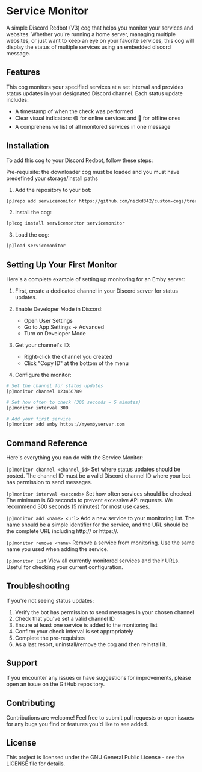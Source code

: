 # Service Monitor

A simple Discord Redbot (V3) cog that helps you monitor your services and websites. Whether you're running a home server, managing multiple websites, or just want to keep an eye on your favorite services, this cog will display the status of multiple services using an embedded discord message.

## Features

This cog monitors your specified services at a set interval and provides status updates in your designated Discord channel. Each status update includes:

- A timestamp of when the check was performed
- Clear visual indicators: 🟢 for online services and 🔴 for offline ones
- A comprehensive list of all monitored services in one message

## Installation

To add this cog to your Discord Redbot, follow these steps:

Pre-requisite: the downloader cog must be loaded and you must have predefined your storage/install paths

1. Add the repository to your bot:

```bash
[p]repo add servicemonitor https://github.com/nickd342/custom-cogs/tree/main/servicemonitor
```

2. Install the cog:

```bash
[p]cog install servicemonitor servicemonitor
```

3. Load the cog:

```bash
[p]load servicemonitor
```

## Setting Up Your First Monitor

Here's a complete example of setting up monitoring for an Emby server:

1. First, create a dedicated channel in your Discord server for status updates.

2. Enable Developer Mode in Discord:

   - Open User Settings
   - Go to App Settings → Advanced
   - Turn on Developer Mode

3. Get your channel's ID:

   - Right-click the channel you created
   - Click "Copy ID" at the bottom of the menu

4. Configure the monitor:

```bash
# Set the channel for status updates
[p]monitor channel 123456789

# Set how often to check (300 seconds = 5 minutes)
[p]monitor interval 300

# Add your first service
[p]monitor add emby https://myembyserver.com
```

## Command Reference

Here's everything you can do with the Service Monitor:

`[p]monitor channel <channel_id>`
Set where status updates should be posted. The channel ID must be a valid Discord channel ID where your bot has permission to send messages.

`[p]monitor interval <seconds>`
Set how often services should be checked. The minimum is 60 seconds to prevent excessive API requests. We recommend 300 seconds (5 minutes) for most use cases.

`[p]monitor add <name> <url>`
Add a new service to your monitoring list. The name should be a simple identifier for the service, and the URL should be the complete URL including http:// or https://.

`[p]monitor remove <name>`
Remove a service from monitoring. Use the same name you used when adding the service.

`[p]monitor list`
View all currently monitored services and their URLs. Useful for checking your current configuration.

## Troubleshooting

If you're not seeing status updates:

1. Verify the bot has permission to send messages in your chosen channel
2. Check that you've set a valid channel ID
3. Ensure at least one service is added to the monitoring list
4. Confirm your check interval is set appropriately
5. Complete the pre-requisites
6. As a last resort, uninstall/remove the cog and then reinstall it.

## Support

If you encounter any issues or have suggestions for improvements, please open an issue on the GitHub repository.

## Contributing

Contributions are welcome! Feel free to submit pull requests or open issues for any bugs you find or features you'd like to see added.

## License

This project is licensed under the GNU General Public License - see the LICENSE file for details.

